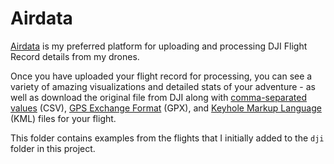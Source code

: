 # Airdata

[Airdata](https://airdata.com) is my preferred platform for uploading and processing DJI Flight Record details from my drones.

Once you have uploaded your flight record for processing, you can see a variety of amazing visualizations and detailed stats of your adventure - as well as download the original file from DJI along with [comma-separated values](https://en.wikipedia.org/wiki/Comma-separated_values) (CSV), [GPS Exchange Format](https://en.wikipedia.org/wiki/GPS_Exchange_Format) (GPX), and [Keyhole Markup Language](https://en.wikipedia.org/wiki/Keyhole_Markup_Language) (KML) files for your flight.

This folder contains examples from the flights that I initially added to the `dji` folder in this project.
